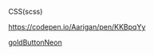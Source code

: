 CSS(scss)


https://codepen.io/Aarigan/pen/KKBpqYy

[goldButtonNeon](https://user-images.githubusercontent.com/52601835/209418725-db2c2015-2852-47af-bd91-0e5724bdf19e.png)
